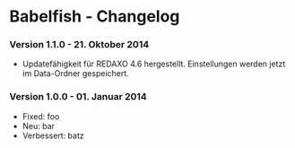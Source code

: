 Babelfish - Changelog
=====================

### Version 1.1.0 - 21. Oktober 2014

* Updatefähigkeit für REDAXO 4.6 hergestellt. Einstellungen werden jetzt im Data-Ordner gespeichert.

### Version 1.0.0 - 01. Januar 2014

* Fixed: foo
* Neu: bar
* Verbessert: batz

